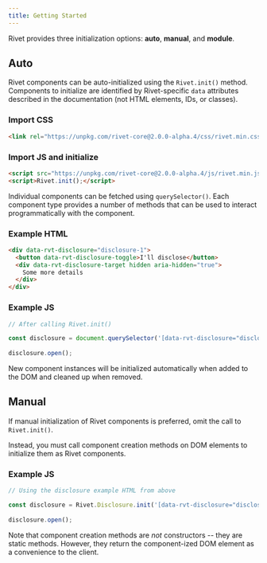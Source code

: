 ```yaml
---
title: Getting Started
---
```


Rivet provides three initialization options: **auto**, **manual**, and **module**.

## Auto

Rivet components can be auto-initialized using the `Rivet.init()` method. Components to initialize are identified by Rivet-specific `data` attributes described in the documentation (not HTML elements, IDs, or classes).

### Import CSS
```html
<link rel="https://unpkg.com/rivet-core@2.0.0-alpha.4/css/rivet.min.css">
```

### Import JS and initialize
```html
<script src="https://unpkg.com/rivet-core@2.0.0-alpha.4/js/rivet.min.js"></script>
<script>Rivet.init();</script>
```

Individual components can be fetched using `querySelector()`. Each component type provides a number of methods that can be used to interact programmatically with the component.

### Example HTML
```html
<div data-rvt-disclosure="disclosure-1">
  <button data-rvt-disclosure-toggle>I'll disclose</button>
  <div data-rvt-disclosure-target hidden aria-hidden="true">
    Some more details
  </div>
</div>
```

### Example JS
```js
// After calling Rivet.init()

const disclosure = document.querySelector('[data-rvt-disclosure="disclosure-1"]');
  
disclosure.open();
```

New component instances will be initialized automatically when added to the DOM and cleaned up when removed.

## Manual

If manual initialization of Rivet components is preferred, omit the call to `Rivet.init()`.

Instead, you must call component creation methods on DOM elements to initialize them as Rivet components.

### Example JS
```js
// Using the disclosure example HTML from above

const disclosure = Rivet.Disclosure.init('[data-rvt-disclosure="disclosure-1"]');
  
disclosure.open();
```

Note that component creation methods are *not* constructors -- they are static methods. However, they return the component-ized DOM element as a convenience to the client.